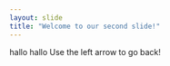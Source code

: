 ```yaml
---
layout: slide
title: "Welcome to our second slide!"
---
```

hallo hallo
Use the left arrow to go back!
